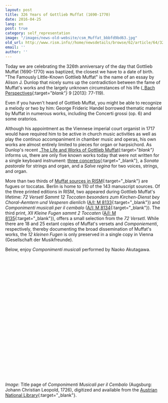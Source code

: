 ```yaml
---
layout: post
title: 326 Years of Gottlieb Muffat (1690-1770)
date: 2016-04-25
lang: en
post: true
category: self_representation
image: "/images/news-old-website/csm_Muffat_bbbfd9bd63.jpg"
old_url: http://www.rism.info//home/newsdetails/browse/62/article/64/326-years-of-gottlieb-muffat-1690-1770.html
email: ''
author: ''
---
```


Today we are celebrating the 326th anniversary of the day that Gottlieb Muffat (1690-1770) was baptized, the closest we have to a date of birth. "The Famously Little-Known Gottlieb Muffat" is the name of an essay by Alison J. Dunlop that nicely sums up the contradiction between the fame of Muffat's works and the largely unknown circumstances of his life (_[Bach Perspectives](http://www.jstor.org/stable/10.5406/j.ctt3fh4gn){:target="_blank"}_ 9 [2013]: 77-119).

Even if you haven't heard of Gottlieb Muffat, you might be able to recognize a melody or two by him: George Frideric Handel borrowed thematic material by Muffat in numerous works, including the Concerti grossi (op. 6) and some oratorios.

Although his appointment as the Viennese imperial court organist in 1717 would have required him to be active in church music activities as well as play the continuo accompaniment in chamber music and operas, his own works are almost entirely limited to pieces for organ or harpsichord. As Dunlop's recent _[The Life and Works of Gottlieb Muffat](http://www.hollitzer.at/de/programm/produktdetail/produkt/the-life-and-works-of-gottlieb-muffat-1690-1770/backPID/uebersicht.html){:target="_blank"}_ informs us, there are only five known works today that were not written for a single keyboard instrument: [three concertos](https://opac.rism.info/search?View=rism&author=muffat&q=concertos){:target="_blank"}, a _Sonata pastorale_ for strings and organ, and a _Salve regina_ for two voices, strings, and organ.

More than two thirds of [Muffat sources in RISM](https://opac.rism.info/search?View=rism&author=gottlieb+muffat){:target="_blank"} are fugues or toccatas. Berlin is home to 110 of the 143 manuscript sources. Of the three printed editions in RISM, two appeared during Gottlieb Muffat's lifetime: _72 Versetl Sammt 12 Toccaten besonders zum Kirchen-Dienst bey Choral-Aemtern und Vesperen dienlich_ ([A/I: M 8133](https://opac.rism.info/search?id=00000990046456){:target="_blank"}) and _Componimenti musicali per il cembalo_ ([A/I: M 8134](https://opac.rism.info/search?id=00000990046457){:target="_blank"}). The third print, _XII Kleine Fugen sammt 2 Toccaten_ ([A/I: M 8135](https://opac.rism.info/search?id=00000990046458){:target="_blank"}), offers a small selection from the _72 Versetl_. While there are 18 and 25 extant copies of Muffat's versets and _Componiementi_, respectively, thereby documenting the broad dissemination of Muffat's works, the _12 kleinen Fugen_ is only preserved in a single copy in Vienna (Gesellschaft der Musikfreunde).

Below, enjoy _Componimenti musicali_ performed by Naoko Akutagawa.
<object width="640" height="385"><param name="movie" value="http://www.youtube.com/v/EtAChAEIXDk&amp;start=874&amp;start=1868">
<param name="allowscriptaccess" value="always">
<embed src="http://www.youtube.com/v/EtAChAEIXDk&amp;start=874" type="application/x-shockwave-flash" allowscriptaccess="always" width="640" height="385"></embed></object>


_Image_: Title page of _Componimenti Musicali per il Cembalo_ (Augsburg: Johann Christian Leopold, 1726), digitized and available from the [Austrian National Library](http://data.onb.ac.at/rec/AC09199618){:target="_blank"}.

